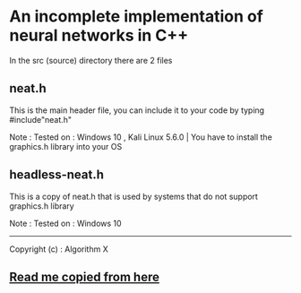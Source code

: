# An incomplete implementation of neural networks in C++

In the src (source) directory there are 2 files
	
## neat.h

This is the main header file, you can include it to your code by typing #include"neat.h"

Note : Tested on : Windows 10 , Kali Linux 5.6.0 | You have to install the graphics.h library into your OS

## headless-neat.h

This is a copy of neat.h that is used by systems that do not support graphics.h library

Note : Tested on : Windows 10

-------------------------------------------------------------

Copyright (c) : Algorithm X

## [Read me copied from here]()
